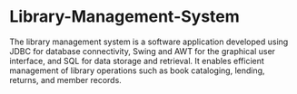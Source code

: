 # Library-Management-System
The library management system is a software application developed using JDBC for database connectivity, Swing and AWT for the graphical user interface, and SQL for data storage and retrieval. It enables efficient management of library operations such as book cataloging, lending, returns, and member records.
